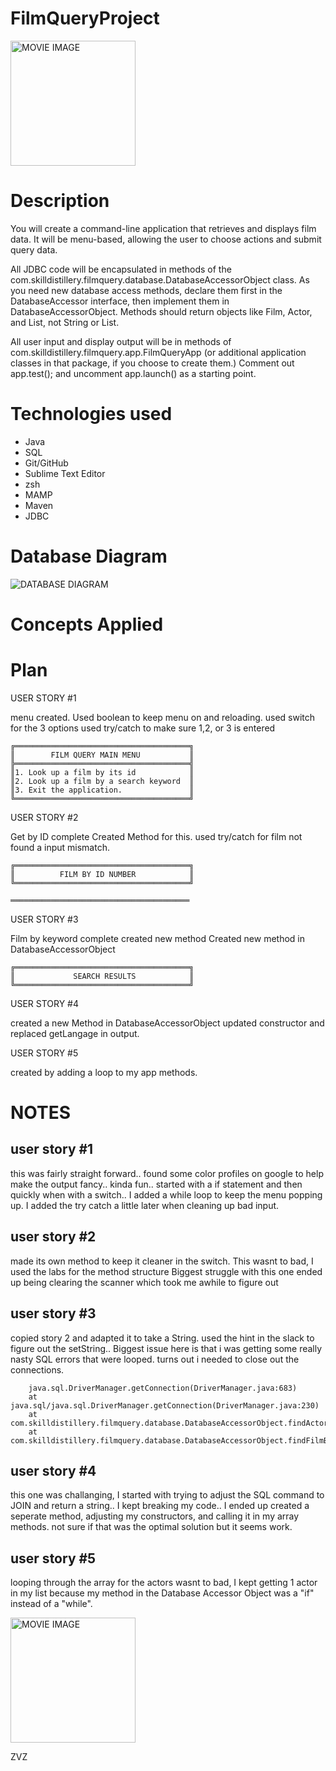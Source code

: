 # FilmQueryProject

<img src="images/Movie.png" alt="MOVIE IMAGE" width="200">

# Description
You will create a command-line application that retrieves and displays film data. It will be menu-based, allowing the user to choose actions and submit query data.

All JDBC code will be encapsulated in methods of the com.skilldistillery.filmquery.database.DatabaseAccessorObject class. As you need new database access methods, declare them first in the DatabaseAccessor interface, then implement them in DatabaseAccessorObject. Methods should return objects like Film, Actor, and List<Actor>, not String or List<String>.

All user input and display output will be in methods of com.skilldistillery.filmquery.app.FilmQueryApp (or additional application classes in that package, if you choose to create them.) Comment out app.test(); and uncomment app.launch() as a starting point.


# Technologies used
 - Java
 - SQL
 - Git/GitHub
 - Sublime Text Editor
 - zsh
 - MAMP
 - Maven
 - JDBC

# Database Diagram

![DATABASE DIAGRAM](images/Diagram.png)

# Concepts Applied

# Plan

USER STORY #1

menu created. 
Used boolean to keep menu on and reloading. 
used switch for the 3 options
used try/catch to make sure 1,2, or 3 is entered
```
╔═══════════════════════════════════════╗
║        FILM QUERY MAIN MENU           ║
╠═══════════════════════════════════════╣
║1. Look up a film by its id            ║
║2. Look up a film by a search keyword  ║
║3. Exit the application.               ║
╚═══════════════════════════════════════╝
```
USER STORY #2

Get by ID complete
Created Method for this. 
used try/catch for film not found a input mismatch.


```
╔═══════════════════════════════════════╗
║          FILM BY ID NUMBER            ║
╚═══════════════════════════════════════╝

════════════════════════════════════════
```
USER STORY #3

Film by keyword complete
created new method
Created new method in DatabaseAccessorObject
```
╔═══════════════════════════════════════╗
║             SEARCH RESULTS            ║
╚═══════════════════════════════════════╝
```


USER STORY #4

created a new Method in DatabaseAccessorObject
updated constructor and replaced getLangage in output.

USER STORY #5

created by adding a loop to my app methods.

# NOTES

## user story #1
this was fairly straight forward.. found some color profiles on google to help make the output fancy.. kinda fun.. 
started with a if statement and then quickly when with a switch.. 
I added a while loop to keep the menu popping up. I added the try catch a little later when cleaning up bad input. 

## user story #2
made its own method to keep it cleaner in the switch.
This wasnt to bad, I used the labs for the method structure
Biggest struggle with this one ended up being clearing the scanner which took me awhile to figure out

## user story #3
copied  story 2 and adapted it to take a String. used the hint in the slack to figure out the setString.. Biggest issue here is that i was getting some really nasty SQL errors that were looped. turns out i needed to close out the connections. 
```
	java.sql.DriverManager.getConnection(DriverManager.java:683)
	at java.sql/java.sql.DriverManager.getConnection(DriverManager.java:230)
	at com.skilldistillery.filmquery.database.DatabaseAccessorObject.findActorsByFilmId(DatabaseAccessorObject.java:88)
	at com.skilldistillery.filmquery.database.DatabaseAccessorObject.findFilmByKeyword(DatabaseAccessorObject.java:133)
```
## user story #4
this one was challanging, I started with trying to adjust the SQL command to JOIN and return a string.. I kept breaking my code.. I ended up created a seperate method, adjusting my constructors, and calling it in my array methods. not sure if that was the optimal solution but it seems work. 

## user story #5
looping through the array for the actors wasnt to bad, I kept getting 1 actor in my list because my method in the Database Accessor Object was a "if" instead of a "while". 

<img src="images/Movie.png" alt="MOVIE IMAGE" width="200">

ZVZ
